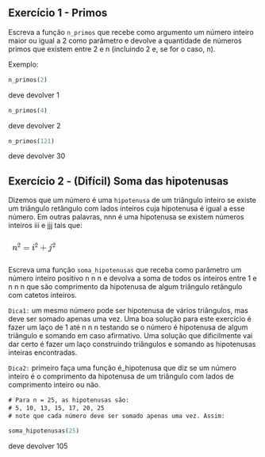 ## Exercício 1 - Primos

Escreva a função ```n_primos``` que recebe como argumento um número inteiro maior ou igual a 2 como parâmetro e devolve a quantidade de números primos que existem entre 2 e n (incluindo 2 e, se for o caso, n).

Exemplo:

```ruby
n_primos(2)
```
deve devolver 1

```ruby
n_primos(4)
```
deve devolver 2

```ruby
n_primos(121)
```
deve devolver 30

## Exercício 2 - (Difícil) Soma das hipotenusas

Dizemos que um número é uma ```hipotenusa``` de um triângulo inteiro se existe um triângulo retângulo com lados inteiros cuja hipotenusa é igual a esse número. Em outras palavras, nnn é uma hipotenusa se existem números inteiros iii e jjj tais que:

![](img.png)

Escreva uma função ```soma_hipotenusas``` que receba como parâmetro um número inteiro positivo n n n e devolva a soma de todos os inteiros entre 1 e n n n que são comprimento da hipotenusa de algum triângulo retângulo com catetos inteiros.

```Dica1:``` um mesmo número pode ser hipotenusa de vários triângulos, mas deve ser somado apenas uma vez. Uma boa solução para este exercício é fazer um laço de 1 até n n n testando se o número é hipotenusa de algum triângulo e somando em caso afirmativo. Uma solução que dificilmente vai dar certo é fazer um laço construindo triângulos e somando as hipotenusas inteiras encontradas.

```Dica2:``` primeiro faça uma função é_hipotenusa que diz se um número inteiro é o comprimento da hipotenusa de um triângulo com lados de comprimento inteiro ou não.


```
# Para n = 25, as hipotenusas são:
# 5, 10, 13, 15, 17, 20, 25
# note que cada número deve ser somado apenas uma vez. Assim:
```
```ruby
soma_hipotenusas(25)

```
deve devolver 105

